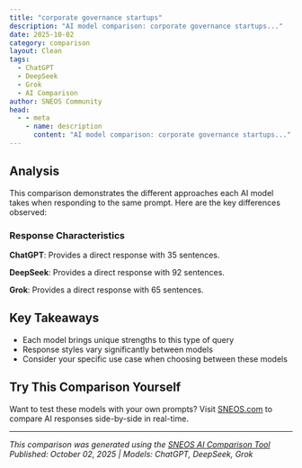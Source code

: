 ```yaml
---
title: "corporate governance startups"
description: "AI model comparison: corporate governance startups..."
date: 2025-10-02
category: comparison
layout: Clean
tags:
  - ChatGPT
  - DeepSeek
  - Grok
  - AI Comparison
author: SNEOS Community
head:
  - - meta
    - name: description
      content: "AI model comparison: corporate governance startups..."
---
```


<ChatComparison
  title="corporate governance startups"
  prompt="corporate governance startups"
  :responses='{
    "ChatGPT": "Certainly! Corporate governance in startups refers to the system of rules, practices, and processes by which a startup is directed and controlled. It involves balancing the interests of the startup\u0027s many stakeholders, including founders, investors, employees, customers, and regulators. Strong corporate governance is crucial even for startups to ensure transparency, accountability, and long-term sustainability.\n\nHere are some key components and best practices of corporate governance for startups:\n\n### Key Components of Corporate Governance in Startups\n1. **Board of Directors**  \n   - Establish a board with a mix of founders, investors, and independent members.  \n   - Define clear roles and responsibilities for board members.  \n   - Schedule regular meetings to review company performance and strategy.\n\n2. **Ownership Structure and Shareholding**  \n   - Maintain clear records of ownership and share distribution.  \n   - Use appropriate agreements to manage equity, such as shareholder agreements and vesting schedules for founders and employees.\n\n3. **Transparency and Disclosure**  \n   - Maintain accurate and timely financial reporting.  \n   - Share critical business updates with stakeholders regularly.\n\n4. **Risk Management**  \n   - Identify potential risks early, such as market, legal, and financial risks.  \n   - Establish internal controls and compliance mechanisms.\n\n5. **Decision-Making Processes**  \n   - Define processes for key decisions, like financing rounds, hiring executives, or pivoting strategies.  \n   - Incorporate checks and balances to prevent conflicts of interest.\n\n6. **Ethics and Compliance**  \n   - Promote an ethical culture aligning with the startup\u2019s mission and values.  \n   - Ensure compliance with laws and regulations relevant to your industry.\n\n### Best Practices for Startups Regarding Corporate Governance\n- **Implement Founders\u2019 Agreements:** Cover roles, equity, responsibilities, and dispute resolution mechanisms.  \n- **Establish Clear Vesting Schedules:** To incentivize founders and employees over time.  \n- **Maintain Accurate Financial Records:** Using accounting software and audits when possible.  \n- **Formalize Investor Relations:** Communicate regularly with investors and provide updates on KPIs and milestones.  \n- **Legal and Regulatory Compliance:** Stay informed and adhere to laws, including tax, labor, and intellectual property regulations.  \n- **Prepare for Growth:** Design scalable governance structures adaptable to future funding rounds and expansion.\n\n### Why Corporate Governance Matters for Startups\n- **Attracting Investment:** Institutional investors often require startups to demonstrate sound governance.  \n- **Reducing Risks:** Governance processes reduce risks of fraud, mismanagement, and conflicts.  \n- **Building Trust:** Transparency with stakeholders builds confidence and long-term relationships.  \n- **Facilitating Scalability:** A good governance framework supports smooth scaling and operational efficiency.\n\n---\n\nIf you want, I can provide examples of governance frameworks used by successful startups or templates for founders\u2019 agreements and board charters. Just let me know!",
    "DeepSeek": "Of course. This is a fascinating and rapidly evolving area. \u0022Corporate governance for startups\u0022 refers to the systems, processes, and customs by which a startup company is directed and controlled.\n\nFor a young, fast-moving startup, the term \u0022governance\u0022 might sound bureaucratic, but in reality, **good governance is a competitive advantage** that helps attract investors, avoid catastrophic mistakes, and build a foundation for scaling.\n\nHere\u2019s a breakdown of corporate governance for startups, from the early stages to a mature, pre-IPO company.\n\n---\n\n### Why Startups Need Governance (It\u0027s Not Just Red Tape)\n\n1.  **Attracting Investment:** Professional investors (VCs) will conduct rigorous due diligence. A clean cap table, clear board structure, and proper documentation signal that the startup is a serious, well-managed bet.\n2.  **Risk Management:** Startups are inherently risky. Good governance provides checks and balances to avoid legal, financial, and operational pitfalls (e.g., misclassification of employees, IP ownership issues, regulatory non-compliance).\n3.  **Strategic Guidance:** A well-structured board of directors and/or advisors provides invaluable mentorship, network access, and strategic oversight beyond what the founding team alone can offer.\n4.  **Decision-Making Clarity:** Defining roles, responsibilities, and decision-making authorities (e.g., what requires board approval vs. founder discretion) prevents conflicts and keeps the company agile.\n5.  **Building Long-Term Value:** A startup with poor governance is a ticking time bomb. Proper governance protects the company\u0027s value and makes it an attractive acquisition target or candidate for an IPO.\n\n---\n\n### The Key Pillars of Startup Governance\n\n#### 1. The Founders \u0026 The Cap Table\n*   **Founders\u0027 Agreement:** The absolute first step. This legally binding document outlines equity split, roles and responsibilities, vesting schedules (crucial!), and what happens if a founder leaves (a \u0022bad leaver\u0022 clause).\n*   **Cap Table (Capitalization Table):** A dynamic document that tracks who owns what percentage of the company. It must be accurate and include all founders, employees with options, and investors. Messy cap tables can kill funding rounds.\n\n#### 2. The Board of Directors\nThe board is legally responsible for overseeing the company\u0027s management and acting in the best interests of the shareholders.\n\n*   **Early Stage (Seed):** Often just the founders. May formally appoint a board with founders and possibly one independent chair or early investor.\n*   **Series A and Beyond:** The board typically expands to include:\n    *   **Founder/CEO**\n    *   **VC Investor Director(s):** Representatives from the lead venture capital firms.\n    *   **Independent Director(s):** Someone with relevant industry or scaling experience who is not a founder or investor. They provide an unbiased perspective and are highly valued by later-stage investors.\n\n#### 3. Formal Legal Structure and Documentation\n*   **Entity Formation:** Typically a C-Corporation (Delaware, USA, is the standard for VC-backed startups) for its favorable legal and tax structures for investors.\n*   **Corporate Bylaws:** The internal \u0022rulebook\u0022 for the corporation, detailing how the board operates, voting rights, and officer roles.\n*   **Board Consents \u0026 Minutes:** Formal records of board meetings and decisions. This isn\u0027t just bureaucracy; it provides a legal record and protects directors.\n\n#### 4. Equity \u0026 Incentive Plans\n*   **Stock Option Plan (ESOP):** A pool of equity set aside for employees. This is a critical tool for attracting and retaining top talent who can\u0027t command market-rate salaries. A typical ESOP for a Series A startup is 10-15% of the total shares.\n\n#### 5. Key Internal Controls\nAs the startup grows, basic financial and operational controls become essential.\n*   **Financial Controls:** Basic budgeting, regular financial reporting, separation of duties (e.g., the person who writes checks shouldn\u0027t also sign them).\n*   **Compliance:** Ensuring adherence to laws (e.g., data privacy like GDPR/CCPA, employment law, securities regulations when raising money).\n*   **IP Assignment Agreements:** Every employee and contractor must sign an agreement that all work product is the intellectual property of the company.\n\n---\n\n### The Startup Governance Journey: Stage by Stage\n\n| Stage | Key Governance Focus | Key Players \u0026 Documents |\n| :--- | :--- | :--- |\n| **Pre-Seed / Idea** | **Foundation.** Establishing the core team and idea. | Founders, Founders\u0027 Agreement, Company Incorporation. |\n| **Seed** | **Structure.** Formalizing the initial setup for investors. | Angel Investors, First Cap Table, Simple Board, 1st version ESOP. |\n| **Series A** | **Professionalization.** Installing professional oversight for scale. | VC Investors, Formal Board with Investor Directors, Detailed Bylaws, Board Meetings. |\n| **Series B\u002B \u0026 Growth** | **Scaling \u0026 Risk Management.** Adding complexity for a larger organization. | Multiple VCs, Independent Directors, Audit Committee, Robust Internal Controls. |\n| **Pre-IPO / Exit** | **Public-Ready.** Meeting the highest standards of transparency and compliance. | Investment Banks, SOX Compliance, Full Audit, Complex Board Committees. |\n\n---\n\n### Modern Tools for Startup Governance\n\nThe \u0022corporate governance startup\u0022 space itself is growing, with SaaS companies offering tools to simplify these processes:\n\n*   **Cap Table Management:** **Carta**, **Pulley**, **AngelList**. They automate cap tables, manage option grants, and facilitate 409A valuations.\n*   **Board Management:** **Boardable**, **Diligent**, **Nasdaq Boardvantage**. These platforms streamline board book creation, meeting scheduling, and secure document sharing.\n*   **Entity Management:** **LegalZoom**, **Clerky**, **Firstbase** (for remote teams). Help with formation, compliance, and maintaining corporate records.\n*   **Document \u0026 Signature Platforms:** **DocuSign**, **PandaDoc**. Essential for quick and legal execution of agreements.\n\n### Common Pitfalls for Startups to Avoid\n\n1.  **\u0022We\u0027ll Figure It Out Later\u0022:** Delaying a founders\u0027 agreement or ignoring the cap table. This creates massive problems down the line.\n2.  **Ignoring Vesting:** Not having a 4-year vesting schedule with a 1-year cliff for founders and employees. This protects the company if someone leaves early.\n3.  **An Unbalanced Board:** A board stacked only with founders or only with investors can lead to groupthink or destructive conflict. Independent directors are key.\n4.  **Lack of Transparency with Investors:** Hiding bad news from your board is a fatal error. Your investors are your partners; use them for help during tough times.\n\n**In summary, for a startup, corporate governance is not the enemy of speed and innovation. It is the scaffolding that allows you to build higher, faster, and more securely.**",
    "Grok": "Corporate governance startups are companies that focus on providing solutions to improve transparency, accountability, and ethical practices within organizations. These startups often leverage technology to help businesses comply with regulations, manage risks, enhance board and stakeholder communication, and ensure better decision-making processes. Below are some key points about corporate governance startups, including their focus areas, examples, and importance:\n\n### **What Are Corporate Governance Startups?**\nCorporate governance startups develop tools, platforms, or services that assist companies in adhering to governance principles, such as fairness, accountability, and responsibility to shareholders and stakeholders. They often target issues like regulatory compliance, board management, ESG (Environmental, Social, and Governance) reporting, and data security.\n\n### **Key Focus Areas of Corporate Governance Startups**\n1. **Board Management Platforms**: Tools to streamline board meetings, manage agendas, and ensure secure communication between board members.\n2. **Compliance and Risk Management**: Solutions to monitor regulatory changes, ensure compliance, and mitigate risks.\n3. **ESG Reporting and Sustainability**: Platforms to help companies track and report on environmental, social, and governance metrics.\n4. **Shareholder Engagement**: Technologies to improve communication and transparency with investors and stakeholders.\n5. **Data Security and Privacy**: Tools to protect sensitive corporate data and ensure compliance with data protection laws like GDPR.\n6. **Audit and Financial Transparency**: Software to enhance financial reporting and internal audits for better accountability.\n\n### **Examples of Corporate Governance Startups**\nHere are some notable startups and companies in the corporate governance space:\n1. **Diligent Corporation** (Board Management)\n   - Offers a platform for secure board communication, document management, and governance tracking.\n   - Focus: Streamlining board processes and ensuring compliance.\n2. **Azeus Convene** (Board Portal)\n   - Provides a digital board meeting solution with features like real-time collaboration and secure data access.\n   - Focus: Enhancing board efficiency and governance.\n3. **LogicGate** (Risk and Compliance)\n   - A platform for risk management and compliance workflows, helping companies automate governance processes.\n   - Focus: Mitigating risks and ensuring regulatory adherence.\n4. **Navex Global** (Ethics and Compliance)\n   - Offers software for ethics reporting, incident management, and policy training.\n   - Focus: Building ethical workplace cultures.\n5. **Sustainalytics** (ESG Solutions)\n   - Provides ESG research, ratings, and data to help companies integrate sustainability into governance.\n   - Focus: Supporting sustainable decision-making.\n6. **Boardable** (Board Engagement)\n   - A platform designed for nonprofit and corporate boards to centralize communication and meeting management.\n   - Focus: Improving board collaboration and accountability.\n\n### **Why Corporate Governance Startups Are Important**\n- **Regulatory Pressure**: Increasing global regulations (e.g., Sarbanes-Oxley Act, EU directives) demand stricter governance, and startups provide scalable solutions to meet these requirements.\n- **Investor Expectations**: Shareholders and investors prioritize transparency and ethical practices, pushing companies to adopt governance tools.\n- **Risk Mitigation**: Poor governance can lead to scandals, fines, or reputational damage. Startups help identify and address risks early.\n- **Digital Transformation**: As businesses digitize operations, governance startups provide tech-driven solutions to modernize outdated processes.\n- **ESG Focus**: With growing emphasis on sustainability, startups are helping companies integrate ESG factors into their governance frameworks.\n\n### **Challenges Faced by Corporate Governance Startups**\n- **Adoption Resistance**: Some traditional companies may resist adopting new technologies due to cost or cultural inertia.\n- **Regulatory Complexity**: Governance requirements vary by region, making it challenging to create universally applicable solutions.\n- **Data Security Concerns**: Handling sensitive corporate data requires robust cybersecurity measures to prevent breaches.\n- **Scalability**: Catering to both small businesses and large enterprises with diverse needs can be difficult.\n\n### **Future of Corporate Governance Startups**\n- **AI and Automation**: The integration of artificial intelligence will enable predictive analytics for risk management and automated compliance checks.\n- **Blockchain**: Blockchain technology could enhance transparency in shareholder voting and financial reporting.\n- **ESG Growth**: As sustainability becomes a core governance issue, startups focusing on ESG metrics will see increased demand.\n- **Global Expansion**: Startups will need to tailor solutions to meet the governance needs of emerging markets with unique regulatory landscapes.\n\n### **How to Start a Corporate Governance Startup**\nIf you\u0027re considering launching a startup in this space:\n1. **Identify a Niche**: Focus on a specific governance challenge (e.g., ESG reporting, board management).\n2. **Leverage Technology**: Build solutions using AI, cloud computing, or blockchain to stand out.\n3. **Understand Regulations**: Gain expertise in corporate laws and compliance standards in target markets.\n4. **Target Clients**: Cater to small and medium enterprises (SMEs), nonprofits, or large corporations based on your solution.\n5. **Secure Funding**: Pitch to venture capitalists or angel investors interested in govtech or regtech (regulatory technology) sectors.\n\nCorporate governance startups play a critical role in shaping the future of ethical and transparent business practices. If you\u0027re looking for specific startups to explore or invest in, or if you want to dive deeper into a particular aspect (like ESG or board management tools), let me know!"
  }'
  published-date="01:33"
/>

## Analysis

This comparison demonstrates the different approaches each AI model takes when responding to the same prompt. Here are the key differences observed:

### Response Characteristics

**ChatGPT**: Provides a direct response with 35 sentences. 

**DeepSeek**: Provides a direct response with 92 sentences. 

**Grok**: Provides a direct response with 65 sentences. 

## Key Takeaways

- Each model brings unique strengths to this type of query
- Response styles vary significantly between models
- Consider your specific use case when choosing between these models

## Try This Comparison Yourself

Want to test these models with your own prompts? Visit [SNEOS.com](https://sneos.com) to compare AI responses side-by-side in real-time.

---

*This comparison was generated using the [SNEOS AI Comparison Tool](https://sneos.com)*
*Published: October 02, 2025 | Models: ChatGPT, DeepSeek, Grok*
